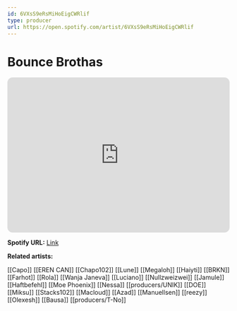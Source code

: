 ```yaml
---
id: 6VXsS9eRsMiHoEigCWRlif
type: producer
url: https://open.spotify.com/artist/6VXsS9eRsMiHoEigCWRlif
---
```

# Bounce Brothas

<iframe style="border-radius:12px" src="https://open.spotify.com/embed/artist/6VXsS9eRsMiHoEigCWRlif" width="100%" height="352" frameBorder="0" allowfullscreen="" allow="autoplay; clipboard-write; encrypted-media; fullscreen; picture-in-picture" loading="lazy"></iframe>

**Spotify URL:** [Link](https://open.spotify.com/artist/6VXsS9eRsMiHoEigCWRlif)

**Related artists:**

[[Capo]]
[[EREN CAN]]
[[Chapo102]]
[[Lune]]
[[Megaloh]]
[[Haiyti]]
[[BRKN]]
[[Farhot]]
[[Rola]]
[[Wanja Janeva]]
[[Luciano]]
[[Nullzweizwei]]
[[Jamule]]
[[Haftbefehl]]
[[Moe Phoenix]]
[[Nessa]]
[[producers/UNIK]]
[[DOE]]
[[Miksu]]
[[Stacks102]]
[[Macloud]]
[[Azad]]
[[Manuellsen]]
[[reezy]]
[[Olexesh]]
[[Bausa]]
[[producers/T-No]]
